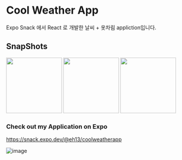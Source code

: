 # Cool Weather App


Expo Snack 에서 React 로 개발한 날씨 + 옷차림 appliction입니다.



## SnapShots
<p>
<img src = "https://user-images.githubusercontent.com/13077196/169853355-e4615779-2b75-42c4-8fdd-fd9ddc67e732.png" width =150px>
<img src = "https://user-images.githubusercontent.com/13077196/169853391-2c7012ce-9a84-42b7-a954-4535d55da9f2.png" width =150px>
<img src = "https://user-images.githubusercontent.com/13077196/169853418-bca51653-2848-4679-b19e-edb1f6c77480.png" width =150px>
</p>




### Check out my Application on Expo

https://snack.expo.dev/@eh13/coolweatherapp


![image](https://user-images.githubusercontent.com/13077196/169852604-22b7a0fd-25b6-46e4-adbc-e48cefc03b64.png)
